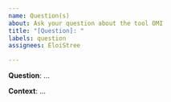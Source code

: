 ```yaml
---
name: Question(s)
about: Ask your question about the tool OMI
title: "[Question]: "
labels: question
assignees: EloiStree

---
```


**Question**:
...

**Context**:
...

